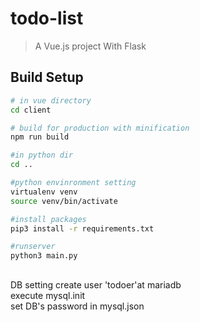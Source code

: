 # todo-list

> A Vue.js project
> With Flask
## Build Setup

``` bash
# in vue directory
cd client

# build for production with minification
npm run build

#in python dir
cd ..

#python envinronment setting
virtualenv venv
source venv/bin/activate

#install packages
pip3 install -r requirements.txt

#runserver
python3 main.py
```
##
DB setting
create user 'todoer'at mariadb  
execute mysql.init  
set DB's password in mysql.json  
